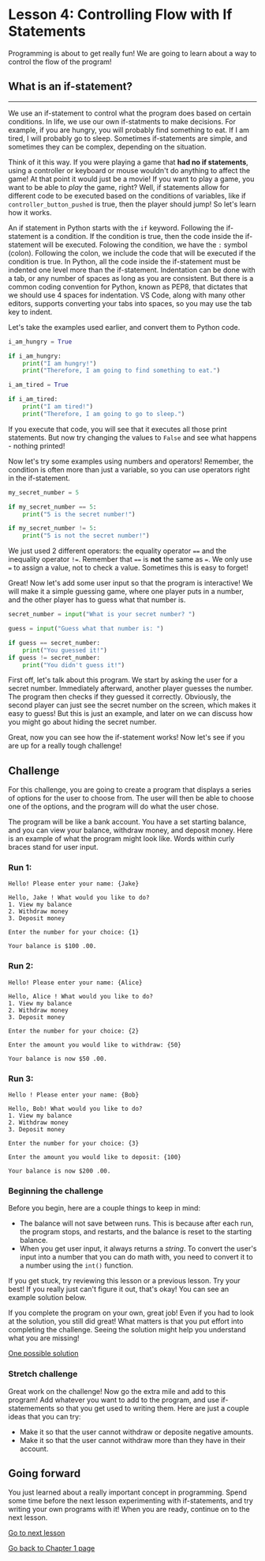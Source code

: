 # Lesson 4: Controlling Flow with If Statements

Programming is about to get really fun! We are going to learn about a way to control the flow of the program!

## What is an if-statement?
---

We use an if-statement to control what the program does based on certain conditions. In life, we use our own if-statments to make decisions. For example, if you are hungry, you will probably find something to eat. If I am tired, I will probably go to sleep. Sometimes if-statements are simple, and sometimes they can be complex, depending on the situation.

Think of it this way. If you were playing a game that **had no if statements**, using a controller or keyboard or mouse wouldn't do anything to affect the game! At that point it would just be a movie! If you want to play a game, you want to be able to *play* the game, right? Well, if statements allow for different code to be executed based on the conditions of variables, like if `controller_button_pushed` is true, then the player should jump! So let's learn how it works.

An if statement in Python starts with the `if` keyword. Following the if-statement is a condition. If the condition is true, then the code inside the if-statement will be executed. Folowing the condition, we have the `:` symbol (colon). Following the colon, we include the code that will be executed if the condition is true. In Python, all the code inside the if-statement must be indented one level more than the if-statement. Indentation can be done with a tab, or any number of spaces as long as you are consistent. But there is a common coding convention for Python, known as PEP8, that dictates that we should use 4 spaces for indentation. VS Code, along with many other editors, supports converting your tabs into spaces, so you may use the tab key to indent.

Let's take the examples used earlier, and convert them to Python code.

```Python
i_am_hungry = True

if i_am_hungry:
    print("I am hungry!")
    print("Therefore, I am going to find something to eat.")
```

```Python
i_am_tired = True

if i_am_tired:
    print("I am tired!")
    print("Therefore, I am going to go to sleep.")
```

If you execute that code, you will see that it executes all those print statements. But now try changing the values to `False` and see what happens - nothing printed!

Now let's try some examples using numbers and operators! Remember, the condition is often more than just a variable, so you can use operators right in the if-statement.

```Python
my_secret_number = 5

if my_secret_number == 5:
    print("5 is the secret number!")

if my_secret_number != 5:
    print("5 is not the secret number!")
```

We just used 2 different operators: the equality operator `==` and the inequality operator `!=`. Remember that `==` is **not** the same as `=`. We only use `=` to assign a value, not to check a value. Sometimes this is easy to forget!

Great! Now let's add some user input so that the program is interactive! We will make it a simple guessing game, where one player puts in a number, and the other player has to guess what that number is.

```Python
secret_number = input("What is your secret number? ")

guess = input("Guess what that number is: ")

if guess == secret_number:
    print("You guessed it!")
if guess != secret_number:
    print("You didn't guess it!")
```

First off, let's talk about this program. We start by asking the user for a secret number. Immediately afterward, another player guesses the number. The program then checks if they guessed it correctly. Obviously, the second player can just see the secret number on the screen, which makes it easy to guess! But this is just an example, and later on we can discuss how you might go about hiding the secret number.

Great, now you can see how the if-statement works! Now let's see if you are up for a really tough challenge!

## Challenge

For this challenge, you are going to create a program that displays a series of options for the user to choose from. The user will then be able to choose one of the options, and the program will do what the user chose.

The program will be like a bank account. You have a set starting balance, and you can view your balance, withdraw money, and deposit money. Here is an example of what the program might look like. Words within curly braces stand for user input.

### Run 1:

```
Hello! Please enter your name: {Jake}

Hello, Jake ! What would you like to do?
1. View my balance
2. Withdraw money
3. Deposit money

Enter the number for your choice: {1}

Your balance is $100 .00.
```

### Run 2:

```
Hello! Please enter your name: {Alice}

Hello, Alice ! What would you like to do?
1. View my balance
2. Withdraw money
3. Deposit money

Enter the number for your choice: {2}

Enter the amount you would like to withdraw: {50}

Your balance is now $50 .00.
```

### Run 3:

```
Hello ! Please enter your name: {Bob}

Hello, Bob! What would you like to do?
1. View my balance
2. Withdraw money
3. Deposit money

Enter the number for your choice: {3}

Enter the amount you would like to deposit: {100}

Your balance is now $200 .00.
```

### Beginning the challenge

Before you begin, here are a couple things to keep in mind:
* The balance will not save between runs. This is because after each run, the program stops, and restarts, and the balance is reset to the starting balance.
* When you get user input, it always returns a *string*. To convert the user's input into a number that you can do math with, you need to convert it to a number using the `int()` function.

If you get stuck, try reviewing this lesson or a previous lesson. Try your best! If you really just can't figure it out, that's okay! You can see an example solution below.

If you complete the program on your own, great job! Even if you had to look at the solution, you still did great! What matters is that you put effort into completing the challenge. Seeing the solution might help you understand what you are missing!

[One possible solution](res/solution.py)

### Stretch challenge

Great work on the challenge! Now go the extra mile and add to this program! Add whatever you want to add to the program, and use if-statemements so that you get used to writing them. Here are just a couple ideas that you can try:

* Make it so that the user cannot withdraw or deposite negative amounts.
* Make it so that the user cannot withdraw more than they have in their account.

## Going forward

You just learned about a really important concept in programming. Spend some time before the next lesson experimenting with if-statements, and try writing your own programs with it! When you are ready, continue on to the next lesson.

[Go to next lesson](../l5/l5.md)

[Go back to Chapter 1 page](../chapter-1.md)